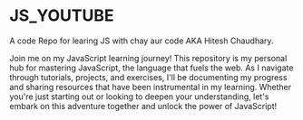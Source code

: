 # JS_YOUTUBE
A code Repo for learing JS with chay aur code AKA Hitesh Chaudhary.

Join me on my JavaScript learning journey! This repository is my personal hub for mastering JavaScript, the language that fuels the web. As I navigate through tutorials, projects, and exercises, I'll be documenting my progress and sharing resources that have been instrumental in my learning. Whether you're just starting out or looking to deepen your understanding, let's embark on this adventure together and unlock the power of JavaScript!
